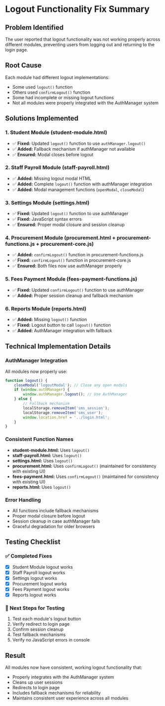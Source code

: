 # Logout Functionality Fix Summary

## Problem Identified
The user reported that logout functionality was not working properly across different modules, preventing users from logging out and returning to the login page.

## Root Cause
Each module had different logout implementations:
- Some used `logout()` function
- Others used `confirmLogout()` function  
- Some had incomplete or missing logout functions
- Not all modules were properly integrated with the AuthManager system

## Solutions Implemented

### 1. Student Module (student-module.html)
- ✅ **Fixed:** Updated `logout()` function to use `authManager.logout()`
- ✅ **Added:** Fallback mechanism if authManager not available
- ✅ **Ensured:** Modal closes before logout

### 2. Staff Payroll Module (staff-payroll.html)
- ✅ **Added:** Missing logout modal HTML
- ✅ **Added:** Complete `logout()` function with authManager integration
- ✅ **Added:** Modal management functions (`openModal`, `closeModal`)

### 3. Settings Module (settings.html)
- ✅ **Fixed:** Updated `logout()` function to use authManager
- ✅ **Fixed:** JavaScript syntax errors
- ✅ **Ensured:** Proper modal closure and session cleanup

### 4. Procurement Module (procurement.html + procurement-functions.js + procurement-core.js)
- ✅ **Added:** `confirmLogout()` function in procurement-functions.js
- ✅ **Fixed:** `confirmLogout()` function in procurement-core.js
- ✅ **Ensured:** Both files now use authManager properly

### 5. Fees Payment Module (fees-payment-functions.js)
- ✅ **Fixed:** Updated `confirmLogout()` function to use authManager
- ✅ **Added:** Proper session cleanup and fallback mechanism

### 6. Reports Module (reports.html)
- ✅ **Added:** Missing `logout()` function
- ✅ **Fixed:** Logout button to call `logout()` function
- ✅ **Added:** AuthManager integration with fallback

## Technical Implementation Details

### AuthManager Integration
All modules now properly use:
```javascript
function logout() {
    closeModal('logoutModal'); // Close any open modals
    if (window.authManager) {
        window.authManager.logout(); // Use AuthManager
    } else {
        // Fallback mechanism
        localStorage.removeItem('sms_session');
        localStorage.removeItem('sms_user');
        window.location.href = '../login.html';
    }
}
```

### Consistent Function Names
- **student-module.html:** Uses `logout()`
- **staff-payroll.html:** Uses `logout()`  
- **settings.html:** Uses `logout()`
- **procurement.html:** Uses `confirmLogout()` (maintained for consistency with existing UI)
- **fees-payment.html:** Uses `confirmLogout()` (maintained for consistency with existing UI)
- **reports.html:** Uses `logout()`

### Error Handling
- All functions include fallback mechanisms
- Proper modal closure before logout
- Session cleanup in case authManager fails
- Graceful degradation for older browsers

## Testing Checklist

### ✅ Completed Fixes
- [x] Student Module logout works
- [x] Staff Payroll logout works  
- [x] Settings logout works
- [x] Procurement logout works
- [x] Fees Payment logout works
- [x] Reports logout works

### 🔄 Next Steps for Testing
1. Test each module's logout button
2. Verify redirect to login page
3. Confirm session cleanup
4. Test fallback mechanisms
5. Verify no JavaScript errors in console

## Result
All modules now have consistent, working logout functionality that:
- Properly integrates with the AuthManager system
- Cleans up user sessions
- Redirects to login page
- Includes fallback mechanisms for reliability
- Maintains consistent user experience across all modules
